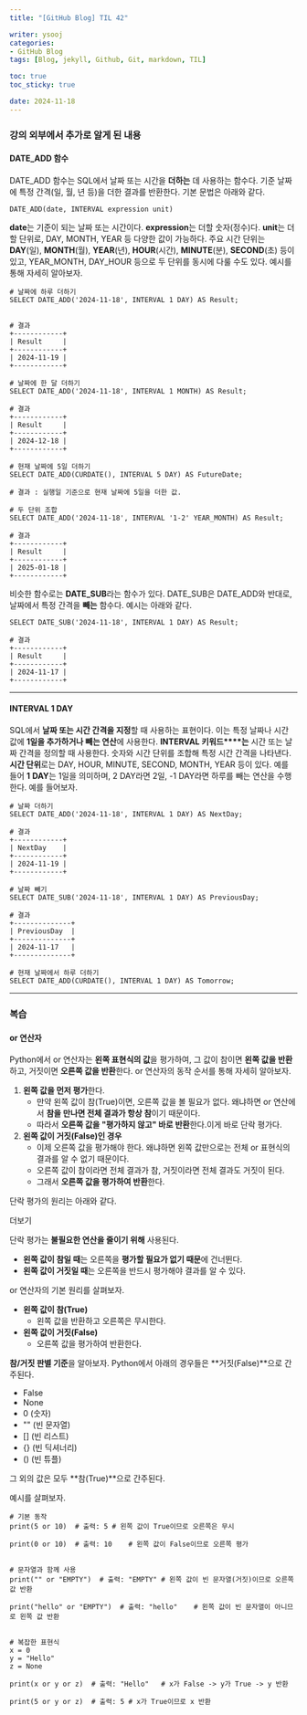 ```yaml
---
title: "[GitHub Blog] TIL 42"

writer: ysooj
categories:
- GitHub Blog
tags: [Blog, jekyll, Github, Git, markdown, TIL]

toc: true
toc_sticky: true

date: 2024-11-18
---
```


### **강의 외부에서 추가로 알게 된 내용**

#### **DATE\_ADD 함수**

DATE\_ADD 함수는 SQL에서 날짜 또는 시간을 **더하는** 데 사용하는 함수다. 기준 날짜에 특정 간격(일, 월, 년 등)을 더한 결과를 반환한다. 기본 문법은 아래와 같다.

```
DATE_ADD(date, INTERVAL expression unit)
```

**date**는 기준이 되는 날짜 또는 시간이다. **expression**는 더할 숫자(정수)다. **unit**는 더할 단위로, DAY, MONTH, YEAR 등 다양한 값이 가능하다. 주요 시간 단위는 **DAY**(일), **MONTH**(월), **YEAR**(년), **HOUR**(시간), **MINUTE**(분), **SECOND**(초) 등이 있고, YEAR\_MONTH, DAY\_HOUR 등으로 두 단위를 동시에 다룰 수도 있다. 예시를 통해 자세히 알아보자.

```
# 날짜에 하루 더하기
SELECT DATE_ADD('2024-11-18', INTERVAL 1 DAY) AS Result;


# 결과
+------------+
| Result     |
+------------+
| 2024-11-19 |
+------------+
```

```
# 날짜에 한 달 더하기
SELECT DATE_ADD('2024-11-18', INTERVAL 1 MONTH) AS Result;

# 결과
+------------+
| Result     |
+------------+
| 2024-12-18 |
+------------+
```

```
# 현재 날짜에 5일 더하기
SELECT DATE_ADD(CURDATE(), INTERVAL 5 DAY) AS FutureDate;

# 결과 : 실행일 기준으로 현재 날짜에 5일을 더한 값.
```

```
# 두 단위 조합
SELECT DATE_ADD('2024-11-18', INTERVAL '1-2' YEAR_MONTH) AS Result;

# 결과
+------------+
| Result     |
+------------+
| 2025-01-18 |
+------------+
```

비슷한 함수로는 **DATE\_SUB**라는 함수가 있다. DATE\_SUB은 DATE\_ADD와 반대로, 날짜에서 특정 간격을 **빼는** 함수다. 예시는 아래와 같다.

```
SELECT DATE_SUB('2024-11-18', INTERVAL 1 DAY) AS Result;

# 결과
+------------+
| Result     |
+------------+
| 2024-11-17 |
+------------+
```

---

#### **INTERVAL 1 DAY**

SQL에서 **날짜 또는 시간 간격을 지정**할 때 사용하는 표현이다. 이는 특정 날짜나 시간 값에 **1일을 추가하거나 빼는 연산**에 사용한다. **INTERVAL 키워드****는** 시간 또는 날짜 간격을 정의할 때 사용한다. 숫자와 시간 단위를 조합해 특정 시간 간격을 나타낸다. **시간 단위**로는 DAY, HOUR, MINUTE, SECOND, MONTH, YEAR 등이 있다. 예를 들어 **1** **DAY**는 1일을 의미하며, 2 DAY라면 2일, -1 DAY라면 하루를 빼는 연산을 수행한다. 예를 들어보자.

```
# 날짜 더하기
SELECT DATE_ADD('2024-11-18', INTERVAL 1 DAY) AS NextDay;

# 결과
+------------+
| NextDay    |
+------------+
| 2024-11-19 |
+------------+
```

```
# 날짜 빼기
SELECT DATE_SUB('2024-11-18', INTERVAL 1 DAY) AS PreviousDay;

# 결과
+--------------+
| PreviousDay  |
+--------------+
| 2024-11-17   |
+--------------+
```

```
# 현재 날짜에서 하루 더하기
SELECT DATE_ADD(CURDATE(), INTERVAL 1 DAY) AS Tomorrow;
```

---

### **복습**

#### **or 연산자**

Python에서 or 연산자는 **왼쪽 표현식의 값**을 평가하여, 그 값이 참이면 **왼쪽 값을 반환**하고, 거짓이면 **오른쪽 값을 반환**한다. or 연산자의 동작 순서를 통해 자세히 알아보자.

1.  **왼쪽 값을 먼저 평가**한다.
    -   만약 왼쪽 값이 참(True)이면, 오른쪽 값을 볼 필요가 없다. 왜냐하면 or 연산에서 **참을 만나면 전체 결과가 항상 참**이기 때문이다.
    -   따라서 **오른쪽 값을 "평가하지 않고" 바로 반환**한다.이게 바로 단락 평가다.
2.  **왼쪽 값이 거짓(False)인 경우**
    -   이제 오른쪽 값을 평가해야 한다. 왜냐하면 왼쪽 값만으로는 전체 or 표현식의 결과를 알 수 없기 때문이다.
    -   오른쪽 값이 참이라면 전체 결과가 참, 거짓이라면 전체 결과도 거짓이 된다.
    -   그래서 **오른쪽 값을 평가하여 반환**한다.

단락 평가의 원리는 아래와 같다.

더보기

단락 평가는 **불필요한 연산을 줄이기 위해** 사용된다.

-   **왼쪽 값이 참일 때**는 오른쪽을 **평가할 필요가 없기 때문**에 건너뛴다.
-   **왼쪽 값이 거짓일 때**는 오른쪽을 반드시 평가해야 결과를 알 수 있다.

or 연산자의 기본 원리를 살펴보자.

-   **왼쪽 값이 참(True)**
    -   왼쪽 값을 반환하고 오른쪽은 무시한다.
-   **왼쪽 값이 거짓(False)**
    -   오른쪽 값을 평가하여 반환한다.

**참/거짓 판별 기준**을 알아보자. Python에서 아래의 경우들은 **거짓(False)**으로 간주된다.

-   False
-   None
-   0 (숫자)
-   "" (빈 문자열)
-   \[\] (빈 리스트)
-   {} (빈 딕셔너리)
-   () (빈 튜플)

그 외의 값은 모두 **참(True)**으로 간주된다.

예시를 살펴보자.

```
# 기본 동작
print(5 or 10)  # 출력: 5	# 왼쪽 값이 True이므로 오른쪽은 무시

print(0 or 10)  # 출력: 10	# 왼쪽 값이 False이므로 오른쪽 평가


# 문자열과 함께 사용
print("" or "EMPTY")  # 출력: "EMPTY"	# 왼쪽 값이 빈 문자열(거짓)이므로 오른쪽 값 반환

print("hello" or "EMPTY")  # 출력: "hello"	# 왼쪽 값이 빈 문자열이 아니므로 왼쪽 값 반환


# 복잡한 표현식
x = 0
y = "Hello"
z = None

print(x or y or z)  # 출력: "Hello"	# x가 False -> y가 True -> y 반환

print(5 or y or z)  # 출력: 5	# x가 True이므로 x 반환
```